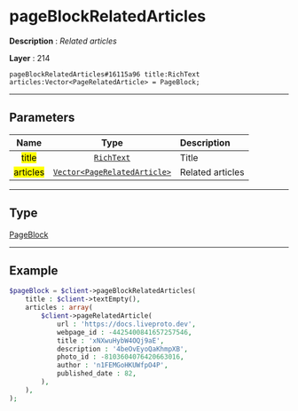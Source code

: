 # pageBlockRelatedArticles

**Description** : *Related articles*

**Layer** : 214

```tl
pageBlockRelatedArticles#16115a96 title:RichText articles:Vector<PageRelatedArticle> = PageBlock;
```

---

## Parameters

| Name | Type | Description |
| :---: | :---: | :--- |
| <mark>title</mark> | [`RichText`](type/RichText) | Title |
| <mark>articles</mark> | [`Vector<PageRelatedArticle>`](type/PageRelatedArticle) | Related articles |

---

## Type

[PageBlock](type/PageBlock)

---

## Example

```php
$pageBlock = $client->pageBlockRelatedArticles(
	title : $client->textEmpty(),
	articles : array(
		$client->pageRelatedArticle(
			url : 'https://docs.liveproto.dev',
			webpage_id : -4425400841657257546,
			title : 'xNXwuHybW4OQj9aE',
			description : '4beOvEyoQaKhmpXB',
			photo_id : -8103604076420663016,
			author : 'n1FEMGoHKUWfpO4P',
			published_date : 82,
		),
	),
);
```